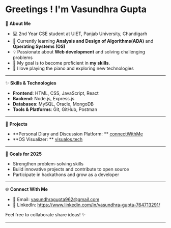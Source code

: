 # Greetings ! I'm Vasundhra Gupta  

🌟 **About Me**  
- 💻 2nd Year CSE student at UIET, Panjab University, Chandigarh  
- 🌱 Currently learning **Analysis and Design of Algorithms(ADA)** and **Operating Systems (OS)**  
- 💡 Passionate about **Web development** and solving challenging problems  
- 🎯 My goal is to become proficient in **my skills**.
- 🎹 I love playing the piano and exploring new technologies  

---

✨ **Skills & Technologies**  
- **Frontend**: HTML, CSS, JavaScript, React
- **Backend**: Node.js, Express.js  
- **Databases**: MySQL, Oracle, MongoDB  
- **Tools & Platforms**: Git, GitHub, Postman

---

📌 **Projects**  

- **Personal Diary and Discussion Platform: ** [connectWithMe](https://connectwithme-vatb.onrender.com)
- **OS Visualizer: ** [visualos.tech](https://visualos.tech)

---

🚀 **Goals for 2025**  
- Strengthen problem-solving skills  
- Build innovative projects and contribute to open source  
- Participate in hackathons and grow as a developer  

---

🌐 **Connect With Me**  
- 📧 Email: vasundhragupta962@gmail.com  
- 💼 LinkedIn: https://www.linkedin.com/in/vasundhra-gupta-764713291/  

Feel free to collaborate share ideas! ✨  

---
